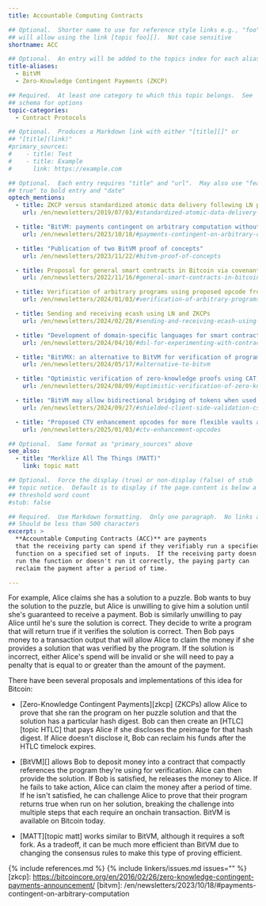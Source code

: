 ```yaml
---
title: Accountable Computing Contracts

## Optional.  Shorter name to use for reference style links e.g., "foo"
## will allow using the link [topic foo][].  Not case sensitive
shortname: ACC

## Optional.  An entry will be added to the topics index for each alias
title-aliases:
  - BitVM
  - Zero-Knowledge Contingent Payments (ZKCP)

## Required.  At least one category to which this topic belongs.  See
## schema for options
topic-categories:
  - Contract Protocols

## Optional.  Produces a Markdown link with either "[title][]" or
## "[title](link)"
#primary_sources:
#    - title: Test
#    - title: Example
#      link: https://example.com

## Optional.  Each entry requires "title" and "url".  May also use "feature:
## true" to bold entry and "date"
optech_mentions:
  - title: ZKCP versus standardized atomic data delivery following LN payments
    url: /en/newsletters/2019/07/03/#standardized-atomic-data-delivery-following-ln-payments

  - title: "BitVM: payments contingent on arbitrary computation without consensus changes"
    url: /en/newsletters/2023/10/18/#payments-contingent-on-arbitrary-computation

  - title: "Publication of two BitVM proof of concepts"
    url: /en/newsletters/2023/11/22/#bitvm-proof-of-concepts

  - title: Proposal for general smart contracts in Bitcoin via covenants
    url: /en/newsletters/2022/11/16/#general-smart-contracts-in-bitcoin-via-covenants

  - title: Verification of arbitrary programs using proposed opcode from MATT
    url: /en/newsletters/2024/01/03/#verification-of-arbitrary-programs-using-proposed-opcode-from-matt

  - title: Sending and receiving ecash using LN and ZKCPs
    url: /en/newsletters/2024/02/28/#sending-and-receiving-ecash-using-ln-and-zkcps

  - title: "Development of domain-specific languages for smart contracting, including with BitVM"
    url: /en/newsletters/2024/04/10/#dsl-for-experimenting-with-contracts

  - title: "BitVMX: an alternative to BitVM for verification of program execution"
    url: /en/newsletters/2024/05/17/#alternative-to-bitvm

  - title: "Optimistic verification of zero-knowledge proofs using CAT, MATT, and Elftrace"
    url: /en/newsletters/2024/08/09/#optimistic-verification-of-zero-knowledge-proofs-using-cat-matt-and-elftrace

  - title: "BitVM may allow bidirectional bridging of tokens when used with Shielded CSV"
    url: /en/newsletters/2024/09/27/#shielded-client-side-validation-csv

  - title: "Proposed CTV enhancement opcodes for more flexible vaults and accountable computing"
    url: /en/newsletters/2025/01/03/#ctv-enhancement-opcodes

## Optional.  Same format as "primary_sources" above
see_also:
  - title: "Merklize All The Things (MATT)"
    link: topic matt

## Optional.  Force the display (true) or non-display (false) of stub
## topic notice.  Default is to display if the page.content is below a
## threshold word count
#stub: false

## Required.  Use Markdown formatting.  Only one paragraph.  No links allowed.
## Should be less than 500 characters
excerpt: >
  **Accountable Computing Contracts (ACC)** are payments
  that the receiving party can spend if they verifiably run a specified
  function on a specified set of inputs.  If the receiving party doesn't
  run the function or doesn't run it correctly, the paying party can
  reclaim the payment after a period of time.

---
```

For example, Alice claims she has a solution to a puzzle.  Bob wants to
buy the solution to the puzzle, but Alice is unwilling to give him a
solution until she's guaranteed to receive a payment.  Bob is similarly
unwilling to pay Alice until he's sure the solution is correct.  They
decide to write a program that will return true if it verifies the
solution is correct. Then Bob pays money to a transaction output that
will allow Alice to claim the money if she provides a solution that was
verified by the program.  If the solution is incorrect, either Alice's
spend will be invalid or she will need to pay a penalty that is equal to
or greater than the amount of the payment.

There have been several proposals and implementations of this idea for
Bitcoin:

- [Zero-Knowledge Contingent Payments][zkcp] (ZKCPs) allow Alice to
  prove that she ran the program on her puzzle solution and that the
  solution has a particular hash digest.  Bob can then create an
  [HTLC][topic HTLC] that pays Alice if she discloses the preimage for
  that hash digest.  If Alice doesn't disclose it, Bob can reclaim his
  funds after the HTLC timelock expires.

- [BitVM][] allows Bob to deposit money into a contract that
  compactly references the program they're using for verification.
  Alice can then provide the solution.  If Bob is satisfied, he releases
  the money to Alice.  If he fails to take action, Alice can claim the
  money after a period of time.  If he isn't satisfied, he can challenge
  Alice to prove that their program returns true when run on her
  solution, breaking the challenge into multiple steps that each require
  an onchain transaction.  BitVM is available on Bitcoin today.

- [MATT][topic matt] works similar to BitVM, although it requires a soft
  fork.  As a tradeoff, it can be much more efficient than BitVM due to
  changing the consensus rules to make this type of proving
  efficient.

{% include references.md %}
{% include linkers/issues.md issues="" %}
[zkcp]: https://bitcoincore.org/en/2016/02/26/zero-knowledge-contingent-payments-announcement/
[bitvm]: /en/newsletters/2023/10/18/#payments-contingent-on-arbitrary-computation
